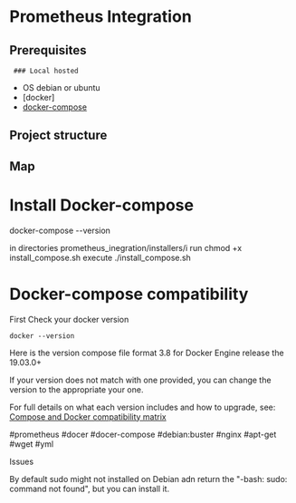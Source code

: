 # Prometheus Integration


## Prerequisites
     ### Local hosted
 - OS debian or ubuntu
 - [docker]
 - [docker-compose]()

## Project structure

## Map

# Install Docker-compose
docker-compose --version

in directories prometheus_inegration/installers/i
run chmod +x install_compose.sh
execute ./install_compose.sh


# Docker-compose compatibility

First Check your docker version

```
docker --version
```

Here is the version compose file format 3.8 for Docker Engine release the 19.03.0+

If your version does not match with one provided,
you can change the version to the appropriate your one.

For full details on what each version includes and how to upgrade, see: [Compose and Docker compatibility matrix](https://docs.docker.com/compose/compose-file/)

#prometheus #docer #docer-compose #debian:buster #nginx #apt-get #wget #yml 

Issues

By default sudo might not installed on Debian adn return the "-bash: sudo: command not found", but you can install it. 